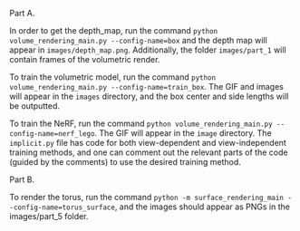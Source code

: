 
Part A.

In order to get the depth_map, run the command `python volume_rendering_main.py --config-name=box` and the depth map will appear in `images/depth_map.png`. Additionally, the folder `images/part_1` will contain frames of the volumetric render.

To train the volumetric model, run the command `python volume_rendering_main.py --config-name=train_box`. The GIF and images will appear in the `images` directory, and the box center and side lengths will be outputted.

To train the NeRF, run the command `python volume_rendering_main.py --config-name=nerf_lego`. The GIF will appear in the `image` directory. The `implicit.py` file has code for both view-dependent and view-independent training methods, and one can comment out the relevant parts of the code (guided by the comments) to use the desired training method.

Part B.

To render the torus, run the command `python -m surface_rendering_main --config-name=torus_surface`, and the images should appear as PNGs in the images/part_5 folder.

